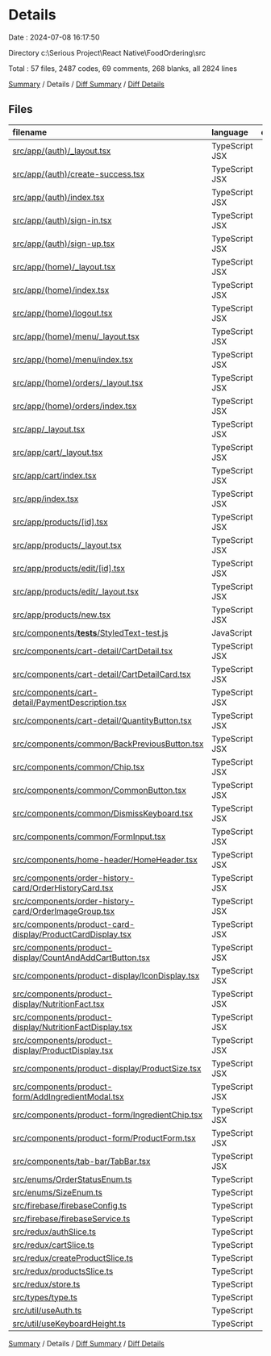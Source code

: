 # Details

Date : 2024-07-08 16:17:50

Directory c:\\Serious Project\\React Native\\FoodOrdering\\src

Total : 57 files,  2487 codes, 69 comments, 268 blanks, all 2824 lines

[Summary](results.md) / Details / [Diff Summary](diff.md) / [Diff Details](diff-details.md)

## Files
| filename | language | code | comment | blank | total |
| :--- | :--- | ---: | ---: | ---: | ---: |
| [src/app/(auth)/_layout.tsx](/src/app/(auth)/_layout.tsx) | TypeScript JSX | 15 | 0 | 3 | 18 |
| [src/app/(auth)/create-success.tsx](/src/app/(auth)/create-success.tsx) | TypeScript JSX | 23 | 0 | 3 | 26 |
| [src/app/(auth)/index.tsx](/src/app/(auth)/index.tsx) | TypeScript JSX | 7 | 0 | 3 | 10 |
| [src/app/(auth)/sign-in.tsx](/src/app/(auth)/sign-in.tsx) | TypeScript JSX | 108 | 3 | 5 | 116 |
| [src/app/(auth)/sign-up.tsx](/src/app/(auth)/sign-up.tsx) | TypeScript JSX | 140 | 1 | 7 | 148 |
| [src/app/(home)/_layout.tsx](/src/app/(home)/_layout.tsx) | TypeScript JSX | 34 | 1 | 3 | 38 |
| [src/app/(home)/index.tsx](/src/app/(home)/index.tsx) | TypeScript JSX | 4 | 0 | 2 | 6 |
| [src/app/(home)/logout.tsx](/src/app/(home)/logout.tsx) | TypeScript JSX | 10 | 0 | 3 | 13 |
| [src/app/(home)/menu/_layout.tsx](/src/app/(home)/menu/_layout.tsx) | TypeScript JSX | 11 | 0 | 3 | 14 |
| [src/app/(home)/menu/index.tsx](/src/app/(home)/menu/index.tsx) | TypeScript JSX | 47 | 4 | 7 | 58 |
| [src/app/(home)/orders/_layout.tsx](/src/app/(home)/orders/_layout.tsx) | TypeScript JSX | 11 | 0 | 3 | 14 |
| [src/app/(home)/orders/index.tsx](/src/app/(home)/orders/index.tsx) | TypeScript JSX | 43 | 11 | 3 | 57 |
| [src/app/_layout.tsx](/src/app/_layout.tsx) | TypeScript JSX | 84 | 0 | 10 | 94 |
| [src/app/cart/_layout.tsx](/src/app/cart/_layout.tsx) | TypeScript JSX | 12 | 0 | 3 | 15 |
| [src/app/cart/index.tsx](/src/app/cart/index.tsx) | TypeScript JSX | 6 | 0 | 3 | 9 |
| [src/app/index.tsx](/src/app/index.tsx) | TypeScript JSX | 14 | 0 | 5 | 19 |
| [src/app/products/[id].tsx](/src/app/products/%5Bid%5D.tsx) | TypeScript JSX | 26 | 0 | 5 | 31 |
| [src/app/products/_layout.tsx](/src/app/products/_layout.tsx) | TypeScript JSX | 14 | 0 | 3 | 17 |
| [src/app/products/edit/[id].tsx](/src/app/products/edit/%5Bid%5D.tsx) | TypeScript JSX | 57 | 19 | 9 | 85 |
| [src/app/products/edit/_layout.tsx](/src/app/products/edit/_layout.tsx) | TypeScript JSX | 10 | 0 | 3 | 13 |
| [src/app/products/new.tsx](/src/app/products/new.tsx) | TypeScript JSX | 93 | 0 | 8 | 101 |
| [src/components/__tests__/StyledText-test.js](/src/components/__tests__/StyledText-test.js) | JavaScript | 7 | 0 | 4 | 11 |
| [src/components/cart-detail/CartDetail.tsx](/src/components/cart-detail/CartDetail.tsx) | TypeScript JSX | 41 | 0 | 3 | 44 |
| [src/components/cart-detail/CartDetailCard.tsx](/src/components/cart-detail/CartDetailCard.tsx) | TypeScript JSX | 44 | 0 | 4 | 48 |
| [src/components/cart-detail/PaymentDescription.tsx](/src/components/cart-detail/PaymentDescription.tsx) | TypeScript JSX | 52 | 0 | 2 | 54 |
| [src/components/cart-detail/QuantityButton.tsx](/src/components/cart-detail/QuantityButton.tsx) | TypeScript JSX | 43 | 0 | 5 | 48 |
| [src/components/common/BackPreviousButton.tsx](/src/components/common/BackPreviousButton.tsx) | TypeScript JSX | 32 | 0 | 3 | 35 |
| [src/components/common/Chip.tsx](/src/components/common/Chip.tsx) | TypeScript JSX | 21 | 0 | 3 | 24 |
| [src/components/common/CommonButton.tsx](/src/components/common/CommonButton.tsx) | TypeScript JSX | 32 | 0 | 4 | 36 |
| [src/components/common/DismissKeyboard.tsx](/src/components/common/DismissKeyboard.tsx) | TypeScript JSX | 10 | 0 | 4 | 14 |
| [src/components/common/FormInput.tsx](/src/components/common/FormInput.tsx) | TypeScript JSX | 44 | 4 | 3 | 51 |
| [src/components/home-header/HomeHeader.tsx](/src/components/home-header/HomeHeader.tsx) | TypeScript JSX | 94 | 1 | 5 | 100 |
| [src/components/order-history-card/OrderHistoryCard.tsx](/src/components/order-history-card/OrderHistoryCard.tsx) | TypeScript JSX | 33 | 0 | 4 | 37 |
| [src/components/order-history-card/OrderImageGroup.tsx](/src/components/order-history-card/OrderImageGroup.tsx) | TypeScript JSX | 52 | 0 | 3 | 55 |
| [src/components/product-card-display/ProductCardDisplay.tsx](/src/components/product-card-display/ProductCardDisplay.tsx) | TypeScript JSX | 48 | 0 | 4 | 52 |
| [src/components/product-display/CountAndAddCartButton.tsx](/src/components/product-display/CountAndAddCartButton.tsx) | TypeScript JSX | 62 | 0 | 8 | 70 |
| [src/components/product-display/IconDisplay.tsx](/src/components/product-display/IconDisplay.tsx) | TypeScript JSX | 15 | 0 | 3 | 18 |
| [src/components/product-display/NutritionFact.tsx](/src/components/product-display/NutritionFact.tsx) | TypeScript JSX | 15 | 0 | 3 | 18 |
| [src/components/product-display/NutritionFactDisplay.tsx](/src/components/product-display/NutritionFactDisplay.tsx) | TypeScript JSX | 26 | 0 | 3 | 29 |
| [src/components/product-display/ProductDisplay.tsx](/src/components/product-display/ProductDisplay.tsx) | TypeScript JSX | 118 | 0 | 6 | 124 |
| [src/components/product-display/ProductSize.tsx](/src/components/product-display/ProductSize.tsx) | TypeScript JSX | 30 | 0 | 5 | 35 |
| [src/components/product-form/AddIngredientModal.tsx](/src/components/product-form/AddIngredientModal.tsx) | TypeScript JSX | 39 | 0 | 4 | 43 |
| [src/components/product-form/IngredientChip.tsx](/src/components/product-form/IngredientChip.tsx) | TypeScript JSX | 17 | 0 | 2 | 19 |
| [src/components/product-form/ProductForm.tsx](/src/components/product-form/ProductForm.tsx) | TypeScript JSX | 172 | 6 | 4 | 182 |
| [src/components/tab-bar/TabBar.tsx](/src/components/tab-bar/TabBar.tsx) | TypeScript JSX | 99 | 0 | 7 | 106 |
| [src/enums/OrderStatusEnum.ts](/src/enums/OrderStatusEnum.ts) | TypeScript | 7 | 0 | 1 | 8 |
| [src/enums/SizeEnum.ts](/src/enums/SizeEnum.ts) | TypeScript | 6 | 0 | 1 | 7 |
| [src/firebase/firebaseConfig.ts](/src/firebase/firebaseConfig.ts) | TypeScript | 19 | 0 | 7 | 26 |
| [src/firebase/firebaseService.ts](/src/firebase/firebaseService.ts) | TypeScript | 48 | 2 | 5 | 55 |
| [src/redux/authSlice.ts](/src/redux/authSlice.ts) | TypeScript | 148 | 4 | 8 | 160 |
| [src/redux/cartSlice.ts](/src/redux/cartSlice.ts) | TypeScript | 117 | 0 | 8 | 125 |
| [src/redux/createProductSlice.ts](/src/redux/createProductSlice.ts) | TypeScript | 43 | 0 | 5 | 48 |
| [src/redux/productsSlice.ts](/src/redux/productsSlice.ts) | TypeScript | 81 | 3 | 13 | 97 |
| [src/redux/store.ts](/src/redux/store.ts) | TypeScript | 16 | 1 | 2 | 19 |
| [src/types/type.ts](/src/types/type.ts) | TypeScript | 53 | 9 | 16 | 78 |
| [src/util/useAuth.ts](/src/util/useAuth.ts) | TypeScript | 13 | 0 | 3 | 16 |
| [src/util/useKeyboardHeight.ts](/src/util/useKeyboardHeight.ts) | TypeScript | 21 | 0 | 9 | 30 |

[Summary](results.md) / Details / [Diff Summary](diff.md) / [Diff Details](diff-details.md)